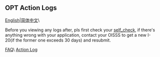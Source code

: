 ## OPT Action Logs
[English](https://ion2014.github.io/OPTActionLogs/index)|[简体中文](https://ion2014.github.io/OPTActionLogs/index_ch)\ 

Before you viewing any logs after, pls first check your [self_check](https://ion2014.github.io/OPTActionLogs/self_check_en), if there's anything wrong with your application, contact your OISSS to get a new I-20(if the former one exceeds 30 days) and resubmit.

[FAQ](https://ion2014.github.io/OPTActionLogs/faq_ch)\ 
[Action Log](https://ion2014.github.io/OPTActionLogs/action_logs_en)